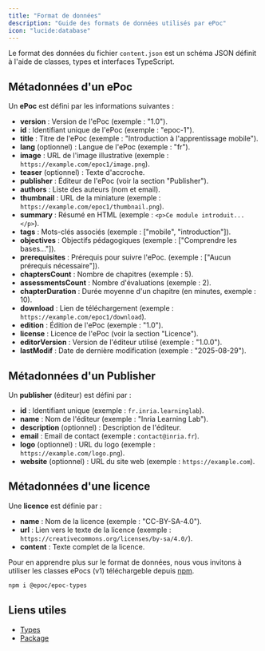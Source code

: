 ```yaml
---
title: "Format de données"
description: "Guide des formats de données utilisés par ePoc"
icon: "lucide:database"
---
```


Le format des données du fichier `content.json` est un schéma JSON définit à l'aide de classes, types et interfaces
TypeScript.

## Métadonnées d'un ePoc

Un **ePoc** est défini par les informations suivantes :

- **version** : Version de l'ePoc (exemple : "1.0").
- **id** : Identifiant unique de l'ePoc (exemple : "epoc-1").
- **title** : Titre de l'ePoc (exemple : "Introduction à l'apprentissage mobile").
- **lang** (optionnel) : Langue de l'ePoc (exemple : "fr").
- **image** : URL de l'image illustrative (exemple : `https://example.com/epoc1/image.png`).
- **teaser** (optionnel) : Texte d'accroche.
- **publisher** : Éditeur de l'ePoc (voir la section "Publisher").
- **authors** : Liste des auteurs (nom et email).
- **thumbnail** : URL de la miniature (exemple : `https://example.com/epoc1/thumbnail.png`).
- **summary** : Résumé en HTML (exemple : `<p>Ce module introduit...</p>`).
- **tags** : Mots-clés associés (exemple : ["mobile", "introduction"]).
- **objectives** : Objectifs pédagogiques (exemple : ["Comprendre les bases..."]).
- **prerequisites** : Prérequis pour suivre l'ePoc. (exemple : ["Aucun prérequis nécessaire"]).
- **chaptersCount** : Nombre de chapitres (exemple : 5).
- **assessmentsCount** : Nombre d'évaluations (exemple : 2).
- **chapterDuration** : Durée moyenne d'un chapitre (en minutes, exemple : 10).
- **download** : Lien de téléchargement (exemple : `https://example.com/epoc1/download`).
- **edition** : Édition de l'ePoc (exemple : "1.0").
- **license** : Licence de l'ePoc (voir la section "Licence").
- **editorVersion** : Version de l'éditeur utilisé (exemple : "1.0.0").
- **lastModif** : Date de dernière modification (exemple : "2025-08-29").


## Métadonnées d'un Publisher

Un **publisher** (éditeur) est défini par :

- **id** : Identifiant unique (exemple : `fr.inria.learninglab`).
- **name** : Nom de l'éditeur (exemple : "Inria Learning Lab").
- **description** (optionnel) : Description de l'éditeur.
- **email** : Email de contact (exemple : `contact@inria.fr`).
- **logo** (optionnel) : URL du logo (exemple : `https://example.com/logo.png`).
- **website** (optionnel) : URL du site web (exemple : `https://example.com`).

## Métadonnées d'une licence

Une **licence** est définie par :

- **name** : Nom de la licence (exemple : "CC-BY-SA-4.0").
- **url** : Lien vers le texte de la licence (exemple : `https://creativecommons.org/licenses/by-sa/4.0/`).
- **content** : Texte complet de la licence.


Pour en apprendre plus sur le format de données, nous vous invitons à utiliser les classes ePocs (v1) téléchargeble
depuis [npm](https://www.npmjs.com/package/@epoc/epoc-types).

```bash
npm i @epoc/epoc-types
```

## Liens utiles

- [Types](https://github.com/ePoc-app/epoc-types/tree/master/src/v1)
- [Package](https://www.npmjs.com/package/@epoc/epoc-types)

